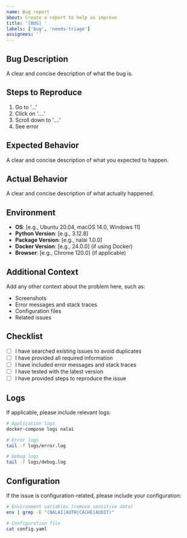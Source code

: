 ```yaml
---
name: Bug report
about: Create a report to help us improve
title: '[BUG] '
labels: ['bug', 'needs-triage']
assignees: ''
---
```


## Bug Description

A clear and concise description of what the bug is.

## Steps to Reproduce

1. Go to '...'
2. Click on '....'
3. Scroll down to '....'
4. See error

## Expected Behavior

A clear and concise description of what you expected to happen.

## Actual Behavior

A clear and concise description of what actually happened.

## Environment

- **OS**: [e.g., Ubuntu 20.04, macOS 14.0, Windows 11]
- **Python Version**: [e.g., 3.12.8]
- **Package Version**: [e.g., nalai 1.0.0]
- **Docker Version**: [e.g., 24.0.0] (if using Docker)
- **Browser**: [e.g., Chrome 120.0] (if applicable)

## Additional Context

Add any other context about the problem here, such as:
- Screenshots
- Error messages and stack traces
- Configuration files
- Related issues

## Checklist

- [ ] I have searched existing issues to avoid duplicates
- [ ] I have provided all required information
- [ ] I have included error messages and stack traces
- [ ] I have tested with the latest version
- [ ] I have provided steps to reproduce the issue

## Logs

If applicable, please include relevant logs:

```bash
# Application logs
docker-compose logs nalai

# Error logs
tail -f logs/error.log

# Debug logs
tail -f logs/debug.log
```

## Configuration

If the issue is configuration-related, please include your configuration:

```bash
# Environment variables (remove sensitive data)
env | grep -E "(NALAI|AUTH|CACHE|AUDIT)"

# Configuration file
cat config.yaml
``` 